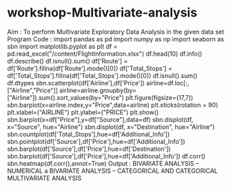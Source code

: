 # workshop-Multivariate-analysis

Aim :
To perform Multivariate Exploratory Data Analysis in the given data set
Program Code :
import pandas as pd
import numpy as np
import seaborn as sbn
import matplotlib.pyplot as plt
df = pd.read_excel("/content/FlightInformation.xlsx")
df.head(10)
df.info()
df.describe()
df.isnull().sum()
df['Route'] = df['Route'].fillna(df['Route'].mode()[0])
df['Total_Stops'] = df['Total_Stops'].fillna(df['Total_Stops'].mode()[0])
df.isnull().sum()
df.dtypes
sbn.scatterplot(df['Airline'],df['Price'])
airline=df.loc[:,["Airline","Price"]]
airline=airline.groupby(by=["Airline"]).sum().sort_values(by="Price")
plt.figure(figsize=(17,7))
sbn.barplot(x=airline.index,y="Price",data=airline)
plt.xticks(rotation = 90)
plt.xlabel=("AIRLINE")
plt.ylabel=("PRICE")
plt.show()
sbn.barplot(x=df["Price"],y=df["Source"],data=df)
sbn.displot(df, x="Source", hue="Airline")
sbn.displot(df, x="Destination", hue="Airline")
sbn.countplot(df['Total_Stops'],hue=df['Additional_Info'])
sbn.pointplot(df['Source'],df['Price'],hue=df['Additional_Info'])
sbn.barplot(df['Source'],df['Price'],hue=df['Destination'])
sbn.barplot(df['Source'],df['Price'],hue=df['Additional_Info'])
df.corr()
sbn.heatmap(df.corr(),annot=True)
Output :
BIVARIATE ANALYSIS – NUMERICAL a
BIVARIATE ANALYSIS – CATEGORICAL AND CATEGORICAL
MULTIVARIATE ANALYSIS
